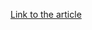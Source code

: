 [Link to the article](http://researchcenter.paloaltonetworks.com/2016/11/unit42-shamoon-2-return-disttrack-wiper/)

